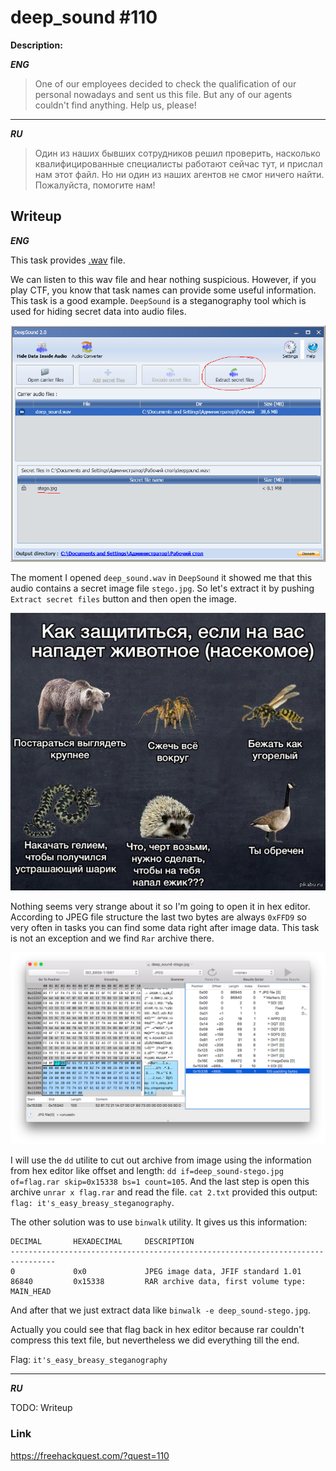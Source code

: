 # deep_sound #110
**Description:**

***ENG***
> One of our employees decided to check the qualification of our personal nowadays and sent us this file. But any of our agents couldn't find anything. Help us, please!

---

***RU***
> Один из наших бывших сотрудников решил проверить, насколько квалифицированные специалисты работают сейчас тут, и прислал нам этот файл. Но ни один из наших агентов не смог ничего найти. Пожалуйста, помогите нам!

## Writeup

***ENG***

This task provides [.wav](https://drive.google.com/open?id=1u6c4l1wKBkn28yHvOkcQRQ65i4TupIAv) file.

We can listen to this wav file and hear nothing suspicious. However, if you play CTF, you know that task names can provide some useful information. This task is a good example. `DeepSound` is a steganography tool which is used for hiding secret data into audio files.

![screenshot_winXP](/FHQ/images/steganography/deep_sound.png)

The moment I opened `deep_sound.wav` in `DeepSound` it showed me that this audio contains a secret image file `stego.jpg`. So let's extract it by pushing `Extract secret files` button and then open the image.

![stego](/FHQ/files/steganography/deep_sound-stego.jpg)

Nothing seems very strange about it so I'm going to open it in hex editor. According to JPEG file structure the last two bytes are always `0xFFD9` so very often in tasks you can find some data right after image data. This task is not an exception and we find `Rar` archive there.

![RarHex](/FHQ/images/steganography/deep_sound-hex.png)

I will use the `dd` utilite to cut out archive from image using the information from hex editor like offset and length: `dd if=deep_sound-stego.jpg of=flag.rar skip=0x15338 bs=1 count=105`. And the last step is open this archive `unrar x flag.rar` and read the file. `cat 2.txt` provided this output: `flag: it's_easy_breasy_steganography`.

The other solution was to use `binwalk` utility. It gives us this information:

```
DECIMAL       HEXADECIMAL     DESCRIPTION
--------------------------------------------------------------------------------
0             0x0             JPEG image data, JFIF standard 1.01
86840         0x15338         RAR archive data, first volume type: MAIN_HEAD
```

And after that we just extract data like `binwalk -e deep_sound-stego.jpg`.

Actually you could see that flag back in hex editor because rar couldn't compress this text file, but nevertheless we did everything till the end.

Flag: `it's_easy_breasy_steganography`

---

***RU***

TODO: Writeup

### Link

https://freehackquest.com/?quest=110
